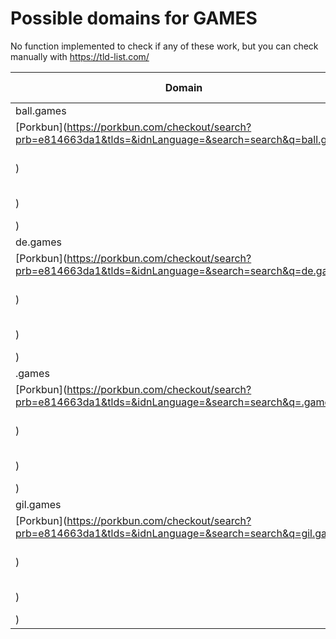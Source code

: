 # Possible domains for GAMES

No function implemented to check if any of these work, but you can check manually with https://tld-list.com/

| Domain | Porkbun | NameCheap | Google Domains |
|---|---|---|---|
| ball.games | [Porkbun](https://porkbun.com/checkout/search?prb=e814663da1&tlds=&idnLanguage=&search=search&q=ball.games) | [Namecheap](https://www.namecheap.com/domains/registration/results/?domain=ball.games) | [Google](https://domains.google.com/registrar/search?searchTerm=ball.games) |
| de.games | [Porkbun](https://porkbun.com/checkout/search?prb=e814663da1&tlds=&idnLanguage=&search=search&q=de.games) | [Namecheap](https://www.namecheap.com/domains/registration/results/?domain=de.games) | [Google](https://domains.google.com/registrar/search?searchTerm=de.games) |
| .games | [Porkbun](https://porkbun.com/checkout/search?prb=e814663da1&tlds=&idnLanguage=&search=search&q=.games) | [Namecheap](https://www.namecheap.com/domains/registration/results/?domain=.games) | [Google](https://domains.google.com/registrar/search?searchTerm=.games) |
| gil.games | [Porkbun](https://porkbun.com/checkout/search?prb=e814663da1&tlds=&idnLanguage=&search=search&q=gil.games) | [Namecheap](https://www.namecheap.com/domains/registration/results/?domain=gil.games) | [Google](https://domains.google.com/registrar/search?searchTerm=gil.games) |
